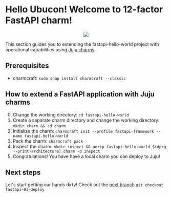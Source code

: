 # Hello Ubucon! Welcome to 12-factor FastAPI charm!

<p align="center">
    <img src="https://res.cloudinary.com/canonical/image/fetch/f_auto,q_auto,fl_sanitize,c_fill,w_200,h_200/https://api.charmhub.io/api/v1/media/download/charm_g5MbnEy7wX7GTPtr20TcB16YCvXXZu2Y_icon_e08d61629f52f85dd79e8222b8b2360a7377af42e1a0f22fceca778ec3226d7c.png">
</p>

This section guides you to extending the fastapi-hello-world project with operational capabilities
using [Juju charms](https://juju.is/).

## Prerequisites

- charmcraft: `sudo snap install charmcraft --classic`

## How to extend a FastAPI application with Juju charms

0. Change the working directory: `cd fastapi-hello-world`
1. Create a separate charm directory and change the working directory: `mkdir charm && cd charm`
2. Initialize the charm: `charmcraft init --profile fastapi-framework --name fastapi-hello-world`
3. Pack the charm: `charmcraft pack`
4. Inspect the charm: `mkdir inspect && unzip fastapi-hello-world_$(dpkg --print-architecture).charm -d inspect`
5. Congratulations! You have have a local charm you can deploy to Juju!

## Next steps

Let's start getting our hands dirty! Check out the [next branch](https://github.com/yanksyoon/hello-ubucon/tree/fastapi-03-deploy) `git checkout fastapi-03-deploy`
